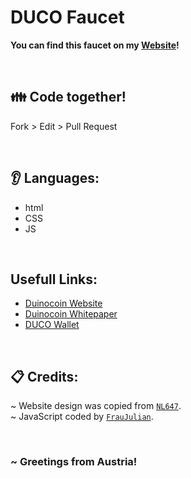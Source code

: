 # DUCO Faucet

**You can find this faucet on my [Website](https://faucet.fraujulian.xyz)!**

<br>

## 👪 Code together!
Fork > Edit > Pull Request

<br>

## 👂 Languages:
- html
- CSS
- JS

<br>

## Usefull Links:
- [Duinocoin Website](https://duinocoin.com/)
- [Duinocoin Whitepaper](https://github.com/revoxhere/duino-coin/blob/gh-pages/assets/whitepaper.pdf)
- [DUCO Wallet](https://wallet.duinocoin.com/)

<br>

## 📋 Credits:
~ Website design was copied from [`NL647`](https://github.com/phantom32-0). <br>
~ JavaScript coded by [`FrauJulian`](https://github.com/FrauJulian). <br>

<br>

### ~ Greetings from Austria!
